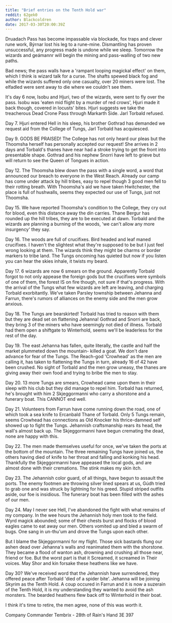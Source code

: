 ```yaml
---
title: "Brief entries on the Tenth Hold war"
reddit: 62gek0
author: Blackcoldren
date: 2017-03-30T20:00:39Z
---
```


Druadach Pass has become impassable via blockade, fox traps and clever rune work, Býrnar lost his leg to a rune-mine. Dismantling has proven unsuccessful, any progress made is undone while we sleep. Tomorrow the wizards and geámannr will begin the mining and pass-walling of two new paths.


Bad news; the pass walls have a 'rampant looping magickal effect' on them, which I think is wizard talk for a curse. The shafts spewed black fog and while the wizards suffered only one casualty, over 20 miners were lost. The elfadled were sent away to die where we couldn't see them.


It's day 6 now, Isobu and Hjuri, two of the wizards, were sent to fly over the pass. Isobu was 'eaten mid flight by a murder of red crows', Hjuri made it back though, covered in locusts' bites. Hjuri suggests we take the treacherous Dead Crone Pass through Markarth Side. Jarl Torbald refused.


Day 7. Hjuri entered Hell in his sleep, his brother Gothrad has demanded we request aid from the College of Tungs, Jarl Torbald has acquiesced.


Day 9. GODS BE PRAISED! The College has not only heard our pleas but the Thoomsha herself has personally accepted our request! She arrives in 2 days and Torbald's thanes have near had a stroke trying to get the front into presentable shape. Gothrad and his nephew Snorri have left to grieve but will return to see the Queen of Tongues in action.


Day 12. The Thoomsha blew down the pass with a single word, a word that announced our breach to everyone in the West Reach. Already our camp has come under attack by hill tribes, easy to repel though 3 good men fell to their rotting breath. With Thoomsha's aid we have taken Hwitchester, the place is full of hushwalls, seems they expected our use of Tungs, just not Thoomsha.


Day 15. We have reported Thoomsha's condition to the College, they cry out for blood, even this distance away the din carries. Thane Bergur has rounded up the hill tribes, they are to be executed at dawn. Torbald and the wizards are planning a burning of the woods, 'we can't allow any more insurgency' they say.


Day 16. The woods are full of crucifixes. Bird headed and leaf maned crucifixes. I haven't the slightest what they're supposed to be but I just feel wrong looking at them. The wizards think they might be charms or border markers to tribe land. The Tungs oncoming has quieted but now if you listen you can hear the skies inhale, it twists my beard.


Day 17. 6 wizards are now 6 smears on the ground. Apparently Torbald forgot to not only appease the foreign gods but the crucifixes were symbols of one of them, the forest IS on fire though, not sure if that's progress. With the arrival of the Tungs what few wizards are left are leaving, and charging Torbald exorbitantly. We've taken Parsley township between Jehanna and Farrun, there's rumors of alliances on the enemy side and the men grow anxious.


Day 18. The Tungs are bearskirted! Torbald has tried to reason with them but they are dead set on flattening Jehanna! Gothrad and Snorri are back, they bring 3 of the miners who have seemingly not died of illness. Torbald had them open a shiftgate to Winterhold, seems we'll be leaderless for the rest of the day.


Day 19. The east Jehanna has fallen, quite literally, the castle and half the market plummeted down the mountain- killed a goat. We don't dare advance for fear of the Tungs. The Reach-god 'Crowhead' as the men are calling it, has taken to flattening the Tungs in turn, already 16 of 42 have been crushed. No sight of Torbald and the men grow uneasy, the thanes are giving away their own food and trying to bribe the men to stay.


Day 20. 13 more Tungs are smears, Crowhead came upon them in their sleep with his club but they did manage to repel him. Torbald has returned, he's brought with him 2 Skjeggormanni who carry a shorstone and a funerary boat. This CANNOT end well.


Day 21. Volunteers from Farrun have come running down the road, one of which took a sea knife to Ercanbald Thane of Torbald. Only 5 Tungs remain, seems Crowhead has connections as Old Knocker his thrice-damned self showed up to fight the Tungs. Jehannish craftsmanship rears its head, the wall's almost back up. The Skjeggormanni have begun cremating the dead, none are happy with this.


Day 22. The men made themselves useful for once, we've taken the ports at the bottom of the mountain. The three remaining Tungs have joined us, the others having died of knife to her throat and falling and konking his head. Thankfully the Skjeggormanni have appeased the local gods, and are almost done with their cremations. The stink makes my skin itch.


Day 23. The Jehannish color guard, of all things, have begun to assault the ports. The enemy footmen are throwing silver lined spears at us, Gúdh tried to grab one and was struck by lightning for his greed. Stupid striped outfits aside, our foe is insidious. The funerary boat has been filled with the ashes of our men.


Day 24. May I never see Hell, I've abandoned the fight with what remains of my company. In the wee hours the Jehannish holy men took to the field. Wyrd magick abounded; some of their chests burst and flocks of blood eagles came to eat away our men. Others vomited up and bled a swarm of bugs. One sang in un-thu'um and drove the Tungs upon each other.


But I blame the Skjeggormanni for my flight. Those sick bastards flung our ashen dead over Jehanna's walls and reanimated them with the shorstone. They became a flood of wanton ash, drowning and crushing all those near, friend or foe. But the worst part is that it Screamed, it screamed in Their voices. May Shor and kin forsake these heathens like we have.


Day 30? We've received word that the Jehannish have surrendered, they offered peace after Torbald 'died of a spider bite'. Jehanna will be joining Skyrim as the Tenth Hold. A coup occured in Farrun and it is now a suzerain of the Tenth Hold, it is my understanding they wanted to avoid the ash monsters. The bearded heathens flew back off to Winterhold in their boat.


I think it's time to retire, the men agree, none of this was worth it.


Company Commander Tembrix - 28th of Rain's Hand 3E 397
